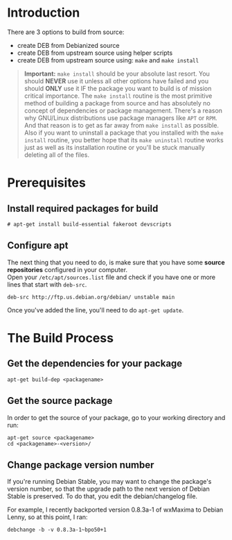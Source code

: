 # Introduction
There are 3 options to build from source:
- create DEB from Debianized source
- create DEB from upstream source using helper scripts
- create DEB from upstream source using: `make` and `make install`

> **Important:** `make install` should be your absolute last resort. You should **NEVER** use it unless all other options have failed and you should **ONLY** use it IF the package you want to build is of mission critical importance. The `make install` routine is the most primitive method of building a package from source and has absolutely no concept of dependencies or package management. There's a reason why GNU/Linux distributions use package managers like `APT` or `RPM`. And that reason is to get as far away from `make install` as possible. Also if you want to uninstall a package that you installed with the `make install` routine, you better hope that its `make uninstall` routine works just as well as its installation routine or you'll be stuck manually deleting all of the files.

# Prerequisites
## Install required packages for build
```
# apt-get install build-essential fakeroot devscripts
```

## Configure apt
The next thing that you need to do, is make sure that you have some **source repositories** configured in your computer.  
Open your `/etc/apt/sources.list` file and check if you have one or more lines that start with `deb-src`.

```
deb-src http://ftp.us.debian.org/debian/ unstable main
```
Once you've added the line, you'll need to do `apt-get update`.

# The Build Process
## Get the dependencies for your package
```
apt-get build-dep <packagename>
```
  
## Get the source package
In order to get the source of your package, go to your working directory and run:
```
apt-get source <packagename>
cd <packagename>-<version>/
```

## Change package version number
If you're running Debian Stable, you may want to change the package's version number, so that the upgrade path to the next version of Debian Stable is preserved. To do that, you edit the debian/changelog file.

For example, I recently backported version 0.8.3a-1 of wxMaxima to Debian Lenny, so at this point, I ran:
```
debchange -b -v 0.8.3a-1~bpo50+1
```
